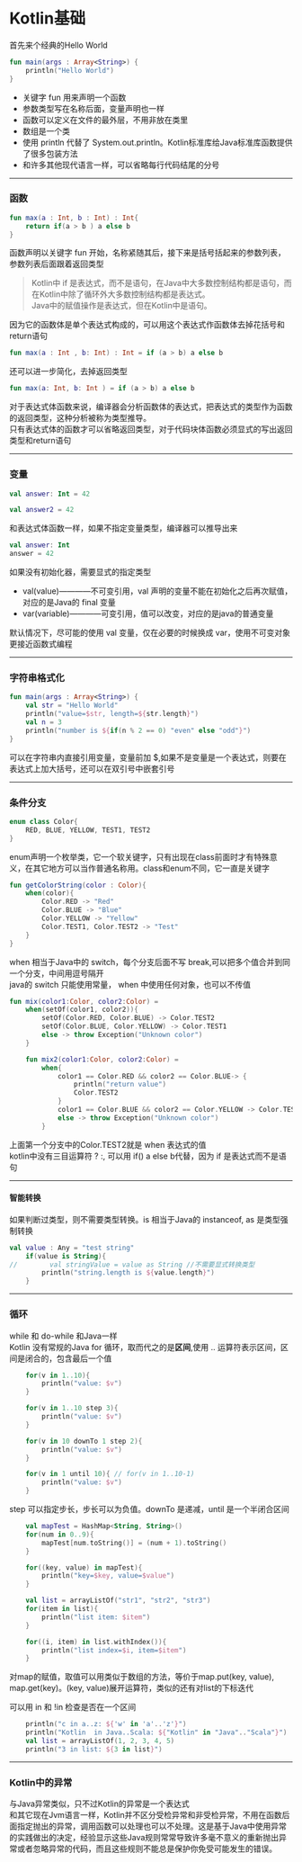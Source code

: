 # **Kotlin基础**
首先来个经典的Hello World
```kotlin
fun main(args : Array<String>) {
    println("Hello World")
}
```
* 关键字 fun 用来声明一个函数
* 参数类型写在名称后面，变量声明也一样
* 函数可以定义在文件的最外层，不用非放在类里
* 数组是一个类
* 使用 println 代替了 System.out.println。Kotlin标准库给Java标准库函数提供了很多包装方法
* 和许多其他现代语言一样，可以省略每行代码结尾的分号
---
### **函数**
```kotlin
fun max(a : Int, b : Int) : Int{
    return if(a > b ) a else b
}
```
函数声明以关键字 fun 开始，名称紧随其后，接下来是括号括起来的参数列表，参数列表后面跟着返回类型

> Kotlin中 if 是表达式，而不是语句，在Java中大多数控制结构都是语句，而在Kotlin中除了循环外大多数控制结构都是表达式。  
Java中的赋值操作是表达式，但在Kotlin中是语句。

因为它的函数体是单个表达式构成的，可以用这个表达式作函数体去掉花括号和return语句

```kotlin
fun max(a : Int , b: Int) : Int = if (a > b) a else b
```


还可以进一步简化，去掉返回类型
```kotlin
fun max(a: Int, b: Int ) = if (a > b) a else b
```
对于表达式体函数来说，编译器会分析函数体的表达式，把表达式的类型作为函数的返回类型，这种分析被称为类型推导。  
只有表达式体的函数才可以省略返回类型，对于代码块体函数必须显式的写出返回类型和return语句

---
### **变量**
```kotlin
val answer: Int = 42

val answer2 = 42
```
和表达式体函数一样，如果不指定变量类型，编译器可以推导出来

```kotlin
val answer: Int
answer = 42
```
如果没有初始化器，需要显式的指定类型

* val(value)————不可变引用，val 声明的变量不能在初始化之后再次赋值，对应的是Java的 final 变量
* var(variable)————可变引用，值可以改变，对应的是java的普通变量

默认情况下，尽可能的使用 val 变量，仅在必要的时候换成 var，使用不可变对象更接近函数式编程

---
### **字符串格式化**
```kotlin
fun main(args : Array<String>) {
    val str = "Hello World"
    println("value=$str, length=${str.length}")
    val n = 3
    println("number is ${if(n % 2 == 0) "even" else "odd"}")
}
```
可以在字符串内直接引用变量，变量前加 $,如果不是变量是一个表达式，则要在表达式上加大括号，还可以在双引号中嵌套引号

---
### **条件分支**
```kotlin
enum class Color{
    RED, BLUE, YELLOW, TEST1, TEST2
}
```
enum声明一个枚举类，它一个软关键字，只有出现在class前面时才有特殊意义，在其它地方可以当作普通名称用。class和enum不同，它一直是关键字

```kotlin
fun getColorString(color : Color){
    when(color){
        Color.RED -> "Red"
        Color.BLUE -> "Blue"
        Color.YELLOW -> "Yellow"
        Color.TEST1, Color.TEST2 -> "Test"
    }
}
```
when 相当于Java中的 switch，每个分支后面不写 break,可以把多个值合并到同一个分支，中间用逗号隔开  
java的 switch 只能使用常量， when 中使用任何对象，也可以不传值

```kotlin
fun mix(color1:Color, color2:Color) =
    when(setOf(color1, color2)){
        setOf(Color.RED, Color.BLUE) -> Color.TEST2
        setOf(Color.BLUE, Color.YELLOW) -> Color.TEST1
        else -> throw Exception("Unknown color")
    }

    fun mix2(color1:Color, color2:Color) =
        when{
            color1 == Color.RED && color2 == Color.BLUE-> {
                println("return value")
                Color.TEST2
            }
            color1 == Color.BLUE && color2 == Color.YELLOW -> Color.TEST1
            else -> throw Exception("Unknown color")
        }
```
上面第一个分支中的Color.TEST2就是 when 表达式的值  
kotlin中没有三目运算符 ? :, 可以用 if() a else b代替，因为 if 是表达式而不是语句

---
#### **智能转换**
如果判断过类型，则不需要类型转换。is 相当于Java的 instanceof, as 是类型强制转换
```kotlin
val value : Any = "test string"
    if(value is String){
//        val stringValue = value as String //不需要显式转换类型
        println("string.length is ${value.length}")
    }
```

---
### **循环**
while 和 do-while 和Java一样  
Kotlin 没有常规的Java for 循环，取而代之的是**区间**,使用 .. 运算符表示区间，区间是闭合的，包含最后一个值
```kotlin
    for(v in 1..10){
        println("value: $v")
    }

    for(v in 1..10 step 3){
        println("value: $v")
    }

    for(v in 10 downTo 1 step 2){
        println("value: $v")
    }

    for(v in 1 until 10){ // for(v in 1..10-1)
        println("value: $v")
    }
```
step 可以指定步长，步长可以为负值。downTo 是递减，until 是一个半闭合区间

```kotlin
    val mapTest = HashMap<String, String>()
    for(num in 0..9){
        mapTest[num.toString()] = (num + 1).toString()
    }

    for((key, value) in mapTest){
        println("key=$key, value=$value")
    }

    val list = arrayListOf("str1", "str2", "str3")
    for(item in list){
        println("list item: $item")
    }

    for((i, item) in list.withIndex()){
        println("list index=$i, item=$item")
    }
```
对map的赋值，取值可以用类似于数组的方法，等价于map.put(key, value), map.get(key)。(key, value)展开运算符，类似的还有对list的下标迭代

可以用 in 和 !in 检查是否在一个区间
```kotlin
    println("c in a..z: ${'w' in 'a'..'z'}")
    println("Kotlin  in Java..Scala: ${"Kotlin" in "Java".."Scala"}")
    val list = arrayListOf(1, 2, 3, 4, 5)
    println("3 in list: ${3 in list}")
```

---
### **Kotlin中的异常**
与Java异常类似，只不过Kotlin的异常是一个表达式  
和其它现在Jvm语言一样，Kotlin并不区分受检异常和非受检异常，不用在函数后面指定抛出的异常，调用函数可以处理也可以不处理。这是基于Java中使用异常的实践做出的决定，经验显示这些Java规则常常导致许多毫不意义的重新抛出异常或者忽略异常的代码，而且这些规则不能总是保护你免受可能发生的错误。